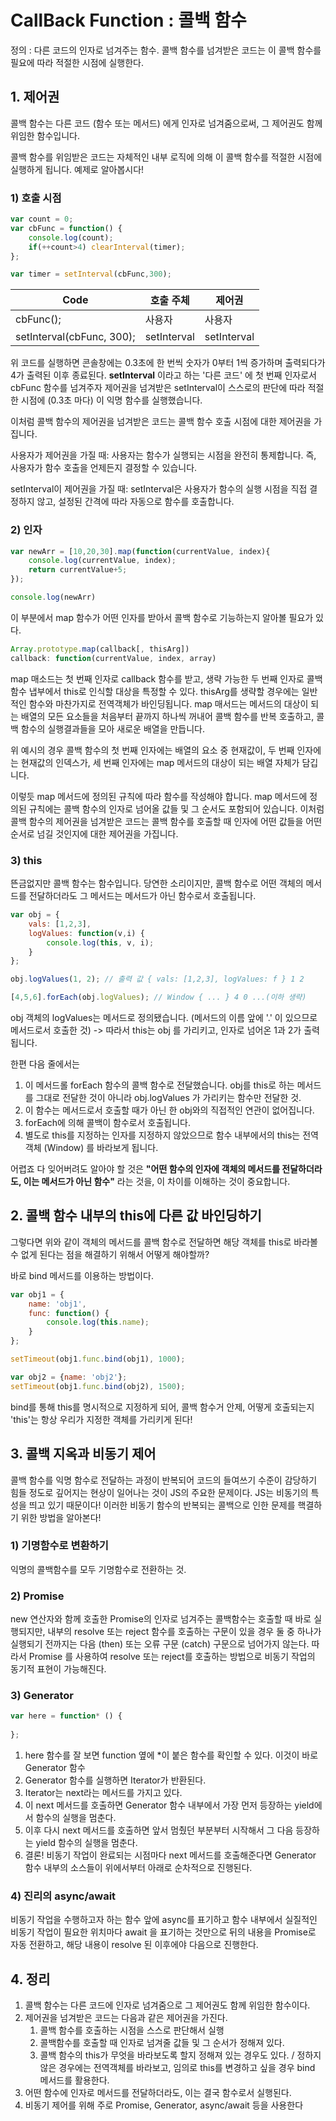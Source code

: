 # CallBack Function : 콜백 함수
 
정의 : 다른 코드의 인자로 넘겨주는 함수. 콜백 함수를 넘겨받은 코드는 이 콜백 함수를 필요에 따라 적절한 시점에 실행한다.

## 1. 제어권
콜백 함수는 다른 코드 (함수 또는 메서드) 에게 인자로 넘겨줌으로써, 그 제어권도 함께 위임한 함수입니다.

콜백 함수를 위임받은 코드는 자체적인 내부 로직에 의해 이 콜백 함수를 적절한 시점에 실행하게 됩니다. 예제로 알아봅시다!

### 1) 호출 시점
```js
var count = 0;
var cbFunc = function() {
    console.log(count);
    if(++count>4) clearInterval(timer);
};

var timer = setInterval(cbFunc,300);
```

| Code                      | 호출 주체        | 제어권         |
|---------------------------|--------------|-------------|
| cbFunc();                 | 사용자          | 사용자         |
| setInterval(cbFunc, 300); | setInterval  | setInterval |

위 코드를 실행하면 콘솔창에는 0.3초에 한 번씩 숫자가 0부터 1씩 증가하며 출력되다가 4가 출력된 이후 종료된다. 
**setInterval** 이라고 하는 '다른 코드' 에 첫 번째 인자로서 cbFunc 함수를 넘겨주자 제어권을 넘겨받은 setInterval이 스스로의 판단에 따라 적절한 시점에 (0.3초 마다) 이 익명 함수를 실행했습니다.

이처럼 콜백 함수의 제어권을 넘겨받은 코드는 콜백 함수 호출 시점에 대한 제어권을 가집니다.

사용자가 제어권을 가질 때: 사용자는 함수가 실행되는 시점을 완전히 통제합니다. 즉, 사용자가 함수 호출을 언제든지 결정할 수 있습니다.

setInterval이 제어권을 가질 때: setInterval은 사용자가 함수의 실행 시점을 직접 결정하지 않고, 설정된 간격에 따라 자동으로 함수를 호출합니다.

### 2) 인자

```js
var newArr = [10,20,30].map(function(currentValue, index){
    console.log(currentValue, index);
    return currentValue+5;
});

console.log(newArr)
```
이 부분에서 map 함수가 어떤 인자를 받아서 콜백 함수로 기능하는지 알아볼 필요가 있다.

```js
Array.prototype.map(callback[, thisArg])
callback: function(currentValue, index, array)
```
map 매소드는 첫 번째 인자로 callback 함수를 받고, 생략 가능한 두 번째 인자로 콜백 함수 냅부에서 this로 인식할 대상을 특정할 수 있다. thisArg를 생략할 경우에는 일반적인 함수와 마찬가지로 전역객체가 바인딩됩니다. map 매서드는 메서드의 대상이 되는 배열의 모든 요소들을 처음부터 끝까지 하나씩 꺼내어 콜백 함수를 반복 호출하고, 콜백 함수의 실행결과들을 모아 새로운 배열을 만듭니다.

위 예시의 경우 콜백 함수의 첫 번째 인자에는 배열의 요소 중 현재값이, 두 번째 인자에는 현재값의 인덱스가, 세 번째 인자에는 map 메서드의 대상이 되는 배열 자체가 담깁니다.

이렇듯 map 메서드에 정의된 규칙에 따라 함수를 작성해야 합니다. map 메서드에 정의된 규칙에는 콜백 함수의 인자로 넘어올 값들 및 그 순서도 포함되어 있습니다. 이처럼 콜백 함수의 제어권을 넘겨받은 코드는 콜백 함수를 호출할 때 인자에 어떤 값들을 어떤 순서로 넘길 것인지에 대한 제어권을 가집니다.

### 3) this
뜬금없지만 콜백 함수는 함수입니다. 당연한 소리이지만, 콜백 함수로 어떤 객체의 메서드를 전달하더라도 그 메서드는 메서드가 아닌 함수로서 호출됩니다.

```js
var obj = {
    vals: [1,2,3],
    logValues: function(v,i) {
        console.log(this, v, i);
    }
};

obj.logValues(1, 2); // 출력 값 { vals: [1,2,3], logValues: f } 1 2

[4,5,6].forEach(obj.logValues); // Window { ... } 4 0 ...(이하 생략) 
```
obj 객체의 logValues는 메서드로 정의됐습니다. (메서드의 이름 앞에 '.' 이 있으므로 메서드로서 호출한 것) -> 따라서 this는 obj 를 가리키고, 인자로 넘어온 1과 2가 출력됩니다.

한편 다음 줄에서는 
1. 이 메서드롤 forEach 함수의 콜백 함수로 전달했습니다. obj를 this로 하는 메서드를 그대로 전달한 것이 아니라 obj.logValues 가 가리키는 함수만 전달한 것.
2. 이 함수는 메서드로서 호출할 때가 아닌 한 obj와의 직접적인 연관이 없어집니다.
3. forEach에 의해 콜백이 함수로서 호출됩니다.
4. 별도로 this를 지정하는 인자를 지정하지 않았으므로 함수 내부에서의 this는 전역객체 (Window) 를 바라보게 됩니다.

어렵죠 다 잊어버려도 알아야 할 것은 **"어떤 함수의 인자에 객체의 메서드를 전달하더라도, 이는 메서드가 아닌 함수"** 라는 것을, 이 차이를 이해하는 것이 중요합니다.

## 2. 콜백 함수 내부의 this에 다른 값 바인딩하기
그렇다면 위와 같이 객체의 메서드를 콜백 함수로 전달하면 해당 객체를 this로 바라볼 수 없게 된다는 점을 해결하기 위해서 어떻게 해야할까? 

바로 bind 메서드를 이용하는 방법이다.

```js
var obj1 = {
    name: 'obj1',
    func: function() {
        console.log(this.name);
    }
};

setTimeout(obj1.func.bind(obj1), 1000);

var obj2 = {name: 'obj2'};
setTimeout(obj1.func.bind(obj2), 1500);
```

bind를 통해 this를 명시적으로 지정하게 되어, 콜백 함수거 안제, 어떻게 호출되는지 'this'는 항상 우리가 지정한 객체를 가리키게 된다!

## 3. 콜백 지옥과 비동기 제어
콜백 함수를 익명 함수로 전달하는 과정이 반복되어 코드의 들여쓰기 수준이 감당하기 힘들 정도로 깊어지는 현상이 일어나는 것이 JS의 주요한 문제이다. JS는 비동기의 특성을 띄고 있기 때문이다! 이러한 비동기 함수의 반복되는 콜백으로 인한 문제를 핵결하기 위한 방법을 알아본다!

### 1) 기명함수로 변환하기
 익명의 콜백함수를 모두 기명함수로 전환하는 것.
 
### 2) Promise
 new 연산자와 함께 호출한 Promise의 인자로 넘겨주는 콜백함수는 호출할 때 바로 실행되지만, 내부의 resolve 또는 reject 함수를 호출하는 구문이 있을 경우 둘 중 하나가 실행되기 전까지는 다음 (then) 또는 오류 구문 (catch) 구문으로 넘어가지 않는다. 따라서 Promise 를 사용하여 resolve 또는 reject를 호출하는 방법으로 비동기 작업의 동기적 표현이 가능해진다.
 
### 3) Generator

```js
var here = function* () {
    
};
```

1. here 함수를 잘 보면 function 옆에 *이 붙은 함수를 확인할 수 있다. 이것이 바로 Generator 함수
2. Generator 함수를 실행하면 Iterator가 반환된다.
3. Iterator는 next라는 메서드를 가지고 있다.
4. 이 next 메서드를 호출하면 Generator 함수 내부에서 가장 먼저 등장하는 yield에서 함수의 실행을 멈춘다.
5. 이후 다시 next 메서드를 호출하면 앞서 멈췄던 부분부터 시작해서 그 다음 등장하는 yield 함수의 실행을 멈춘다.
6. 결론! 비동기 작업이 완료되는 시점마다 next 메서드를 호출해준다면 Generator 함수 내부의 소스들이 위에서부터 아래로 순차적으로 진행된다.

### 4) 진리의 async/await

비동기 작업을 수행하고자 하는 함수 앞에 async를 표기하고 함수 내부에서 실질적인 비동기 작업이 필요한 위치마다 await 을 표기하는 것만으로 뒤의 내용을 Promise로 자동 전환하고, 해당 내용이 resolve 된 이후에야 다음으로 진행한다.

## 4. 정리

1. 콜백 함수는 다른 코드에 인자로 넘겨줌으로 그 제어권도 함께 위임한 함수이다.
2. 제어권을 넘겨받은 코드는 다음과 같은 제어권을 가진다.
   1) 콜백 함수를 호출하는 시점을 스스로 판단해서 실행
   2) 콜백함수를 호출할 때 인자로 넘겨줄 값들 및 그 순서가 정해져 있다.
   3) 콜백 함수의 this가 무엇을 바라보도록 할지 정해져 있는 경우도 있다. / 정하지 않은 경우에는 전역객체를 바라보고, 임의로 this를 변경하고 싶을 경우 bind 메서드를 활용한다.
3. 어떤 함수에 인자로 메서드를 전달하더라도, 이는 결국 함수로서 실행된다.
4. 비동기 제어를 위해 주로 Promise, Generator, async/await 등을 사용한다